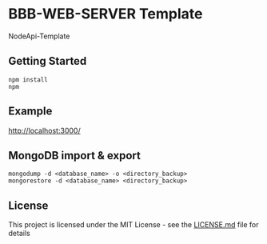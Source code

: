 # BBB-WEB-SERVER Template
NodeApi-Template
## Getting Started
```
npm install
npm 
```
## Example

[http://localhost:3000/](http://localhost:3000)

## MongoDB import & export
```
mongodump -d <database_name> -o <directory_backup>
mongorestore -d <database_name> <directory_backup>
```
## License

This project is licensed under the MIT License - see the [LICENSE.md](LICENSE.md) file for details

